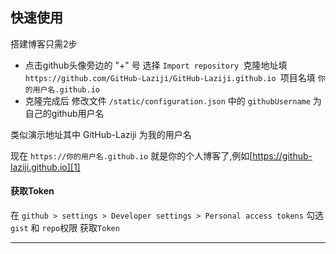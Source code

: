 ## 快速使用
搭建博客只需2步
- 点击github头像旁边的 "+" 号 选择 ```Import repository ```克隆地址填 ```https://github.com/GitHub-Laziji/GitHub-Laziji.github.io ```项目名填 ```你的用户名.github.io ```
- 克隆完成后 修改文件 ```/static/configuration.json``` 中的 ```githubUsername``` 为自己的github用户名


类似演示地址其中 GitHub-Laziji 为我的用户名


现在 ```https://你的用户名.github.io``` 就是你的个人博客了,例如[https://github-laziji.github.io][1]



#### 获取Token

在 ```github > settings > Developer settings > Personal access tokens```  勾选```gist``` 和 ```repo```权限 获取```Token```


------
